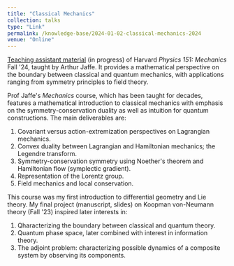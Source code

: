 ```yaml
---
title: "Classical Mechanics"
collection: talks
type: "Link"
permalink: /knowledge-base/2024-01-02-classical-mechanics-2024
venue: "Online"
---
```


[Teaching assistant material](https://nlyu1.github.io/classical-mechanics/) (in progress) of Harvard  *Physics 151: Mechanics* Fall '24, taught by Arthur Jaffe. It provides a mathematical perspective on the boundary between classical and quantum mechanics, with applications ranging from symmetry principles to field theory.

Prof Jaffe's *Mechanics* course, which has been taught for decades, features a mathematical introduction to classical mechanics with emphasis on the symmetry-conservation duality as well as intuition for quantum constructions. The main deliverables are: 

1. Covariant versus action-extremization perspectives on Lagrangian mechanics. 
2. Convex duality between Lagrangian and Hamiltonian mechanics; the Legendre transform. 
3. Symmetry-conservation symmetry using Noether's theorem and Hamiltonian flow (symplectic gradient). 
4. Representation of the Lorentz group. 
5. Field mechanics and local conservation. 

This course was my first introduction to differential geometry and Lie theory. My final project (manuscript, slides) on Koopman von-Neumann theory (Fall '23) inspired later interests in: 

1. Qharacterizing the boundary between classical and quantum theory. 
2. Quantum phase space, later combined with interest in information theory. 
3. The adjoint problem: characterizing possible dynamics of a composite system by observing its components. 

